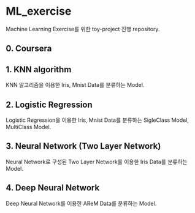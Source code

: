 # ML_exercise
Machine Learning Exercise를 위한 toy-project 진행 repository.

## 0. Coursera


## 1. KNN algorithm

KNN 알고리즘을 이용한 Iris, Mnist Data를 분류하는 Model.

## 2. Logistic Regression

Logistic Regression을 이용한 Iris, Mnist Data를 분류하는 SigleClass Model, MultiClass Model.

## 3. Neural Network (Two Layer Network)

Neural Network로 구성된 Two Layer Network를 이용한 Iris Data를 분류하는 Model.

## 4. Deep Neural Network

Deep Neural Network를 이용한 AReM Data를 분류하는 Model.
